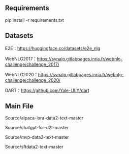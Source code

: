 ## Requirements

pip install -r requirements.txt

## Datasets

E2E：https://huggingface.co/datasets/e2e_nlg

WebNLG2017：https://synalp.gitlabpages.inria.fr/webnlg-challenge/challenge_2017/

WebNLG2020：https://synalp.gitlabpages.inria.fr/webnlg-challenge/challenge_2020/

DART：https://github.com/Yale-LILY/dart

## Main File

Source/alpaca-lora-data2-text-master

Source/chatgpt-for-d2t-master

Source/mvp-data2-text-master

Source/sftdata2-text-master

